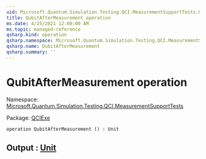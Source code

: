 ```yaml
---
uid: Microsoft.Quantum.Simulation.Testing.QCI.MeasurementSupportTests.QubitAfterMeasurement
title: QubitAfterMeasurement operation
ms.date: 4/25/2021 12:00:00 AM
ms.topic: managed-reference
qsharp.kind: operation
qsharp.namespace: Microsoft.Quantum.Simulation.Testing.QCI.MeasurementSupportTests
qsharp.name: QubitAfterMeasurement
qsharp.summary: ''
---
```


# QubitAfterMeasurement operation

Namespace: [Microsoft.Quantum.Simulation.Testing.QCI.MeasurementSupportTests](xref:Microsoft.Quantum.Simulation.Testing.QCI.MeasurementSupportTests)

Package: [QCIExe](https://nuget.org/packages/QCIExe)




```qsharp
operation QubitAfterMeasurement () : Unit
```


## Output : [Unit](xref:microsoft.quantum.qsharp.valueliterals#unit-literal)

